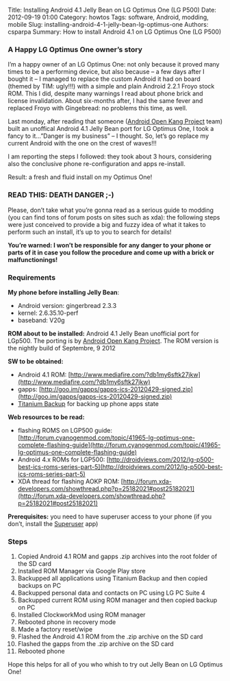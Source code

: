 ﻿Title: Installing Android 4.1 Jelly Bean on LG Optimus One (LG P500)
Date: 2012-09-19 01:00
Category: howtos
Tags: software, Android, modding, mobile
Slug: installing-android-4-1-jelly-bean-lg-optimus-one
Authors: csparpa
Summary: How to install Android 4.1 on LG Optimus One (LG P500)

### A Happy LG Optimus One owner’s story

I’m a happy owner of an LG Optimus One: not only because it proved many times to be a performing device, but also because – a few days after I bought it – I managed to replace the custom Android it had on board (themed by TIM: ugly!!!) with a simple and plain Android 2.2.1 Froyo stock ROM. This I did, despite many warnings I read about phone brick and license invalidation. About six-months after, I had the same fever and replaced Froyo with Gingebread: no problems this time, as well.  

Last monday, after reading that someone ([Android Open Kang Project](http://aokp.co/) team) built an unoffical Android 4.1 Jelly Bean port for LG Optimus One, I took a fancy to it…”Danger is my business” – I thought. So, let’s go replace my current Android with the one on the crest of waves!!!  

I am reporting the steps I followed: they took about 3 hours, considering also the conclusive phone re-configuration and apps re-install.  

Result: a fresh and fluid install on my Optimus One!

### READ THIS: DEATH DANGER ;-)

Please, don’t take what you’re gonna read as a serious guide to modding (you can find tons of forum posts on sites such as xda): the following steps were just conceived to provide a big and fuzzy idea of what it takes to perform such an install, it’s up to you to search for details!  

__You’re warned: I won’t be responsible for any danger to your phone or parts of it in case you follow the procedure and come up with a brick or malfunctionings!__

### Requirements

__My phone before installing Jelly Bean__:

* Android version: gingerbread 2.3.3
* kernel: 2.6.35.10-perf
* baseband: V20g

__ROM about to be installed:__ Android 4.1 Jelly Bean unofficial port for LGp500. The porting is by [Android Open Kang Project](http://aokp.co/). The ROM version is the nightly build of  Septembre, 9 2012  

__SW to be obtained:__

* Android 4.1 ROM: [http://www.mediafire.com/?db1my6sftk27jkw](http://www.mediafire.com/?db1my6sftk27jkw)
* gapps: [http://goo.im/gapps/gapps-ics-20120429-signed.zip](http://goo.im/gapps/gapps-ics-20120429-signed.zip)
* [Titanium Backup](http://matrixrewriter.com/android/) for backing up phone apps state

__Web resources to be read:__

* flashing ROMS on LGP500 guide: [http://forum.cyanogenmod.com/topic/41965-lg-optimus-one-complete-flashing-guide](http://forum.cyanogenmod.com/topic/41965-lg-optimus-one-complete-flashing-guide)
* Android 4.x ROMs for LGP500: [http://droidviews.com/2012/lg-p500-best-ics-roms-series-part-5](http://droidviews.com/2012/lg-p500-best-ics-roms-series-part-5)
* XDA thread for flashing AOKP ROM: [http://forum.xda-developers.com/showthread.php?p=25182021#post25182021](http://forum.xda-developers.com/showthread.php?p=25182021#post25182021)

__Prerequisites:__ you need to have superuser access to your phone (if you don’t, install the [Superuser](http://androidsu.com/superuser/) app)  

### Steps

1. Copied Android 4.1 ROM and gapps .zip archives into the root folder of the SD card
2. Installed ROM Manager via Google Play store
3. Backupped all applications using Titanium Backup and then copied backups on PC
4. Backupped personal data and contacts on PC using LG PC Suite 4
5. Backupped current ROM using ROM manager and then copied backup on PC
6. Installed ClockworkMod using ROM manager
7. Rebooted phone in recovery mode
8. Made a factory reset/wipe
9. Flashed the Android 4.1 ROM from the .zip archive on the SD card
10. Flashed the gapps from the .zip archive on the SD card
11. Rebooted phone

Hope this helps for all of you who whish to try out Jelly Bean on LG Optimus One!